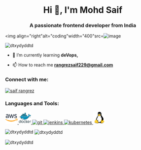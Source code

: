 <h1 align="center">Hi 👋, I'm Mohd Saif</h1>
<h3 align="center">A passionate frontend developer from India</h3>

<img align="right"alt="coding"width="400"src=![image](https://user-images.githubusercontent.com/98097463/218935155-c9e78b38-df75-4139-a96c-88233dd05e4d.png)
     
<p align="left"> <img src="https://komarev.com/ghpvc/?username=dtxydyddtd&label=Profile%20views&color=0e75b6&style=flat" alt="dtxydyddtd" /> </p>

- 🌱 I’m currently learning **deVops,**

- 📫 How to reach me **rangrezsaif229@gmail.com**

<h3 align="left">Connect with me:</h3>
<p align="left">
<a href="https://linkedin.com/in/saif rangrez" target="blank"><img align="center" src="https://raw.githubusercontent.com/rahuldkjain/github-profile-readme-generator/master/src/images/icons/Social/linked-in-alt.svg" alt="saif rangrez" height="30" width="40" /></a>
</p>

<h3 align="left">Languages and Tools:</h3>
<p align="left"> <a href="https://aws.amazon.com" target="_blank" rel="noreferrer"> <img src="https://raw.githubusercontent.com/devicons/devicon/master/icons/amazonwebservices/amazonwebservices-original-wordmark.svg" alt="aws" width="40" height="40"/> </a> <a href="https://www.docker.com/" target="_blank" rel="noreferrer"> <img src="https://raw.githubusercontent.com/devicons/devicon/master/icons/docker/docker-original-wordmark.svg" alt="docker" width="40" height="40"/> </a> <a href="https://git-scm.com/" target="_blank" rel="noreferrer"> <img src="https://www.vectorlogo.zone/logos/git-scm/git-scm-icon.svg" alt="git" width="40" height="40"/> </a> <a href="https://www.jenkins.io" target="_blank" rel="noreferrer"> <img src="https://www.vectorlogo.zone/logos/jenkins/jenkins-icon.svg" alt="jenkins" width="40" height="40"/> </a> <a href="https://kubernetes.io" target="_blank" rel="noreferrer"> <img src="https://www.vectorlogo.zone/logos/kubernetes/kubernetes-icon.svg" alt="kubernetes" width="40" height="40"/> </a> <a href="https://www.linux.org/" target="_blank" rel="noreferrer"> <img src="https://raw.githubusercontent.com/devicons/devicon/master/icons/linux/linux-original.svg" alt="linux" width="40" height="40"/> </a> </p>

<p><img align="left" src="https://github-readme-stats.vercel.app/api/top-langs?username=dtxydyddtd&show_icons=true&locale=en&layout=compact" alt="dtxydyddtd" /></p>

<p>&nbsp;<img align="center" src="https://github-readme-stats.vercel.app/api?username=dtxydyddtd&show_icons=true&locale=en" alt="dtxydyddtd" /></p>

<p><img align="center" src="https://github-readme-streak-stats.herokuapp.com/?user=dtxydyddtd&" alt="dtxydyddtd" /></p>
